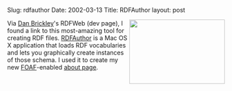 Slug: rdfauthor
Date: 2002-03-13
Title: RDFAuthor
layout: post

<a href="http://media.redmonk.net/images/rdfAuthorAboutMe.jpg"><img align="right" border="0" height="149" src="http://media.redmonk.net/images/rdfAuthorAboutMe.jpg" width="221" /></a>
Via <a href="http://rdfweb.org/people/danbri/">Dan Brickley</a>&#39;s <a rhef="http://rdfweb.org/dev.html">RDFWeb</a> (dev page), I found a link to this most-amazing tool for creating RDF files. <a href="http://rdfweb.org/people/damian/RDFAuthor/">RDFAuthor</a> is a Mac OS X application that loads RDF vocabularies and lets you graphically create instances of those schema. I used it to create my new <a href="http://xmlns.com/foaf/0.1/">FOAF</a>-enabled <a href="http://media.redmonk.net/aboutMeRDF.txt">about page</a>.
